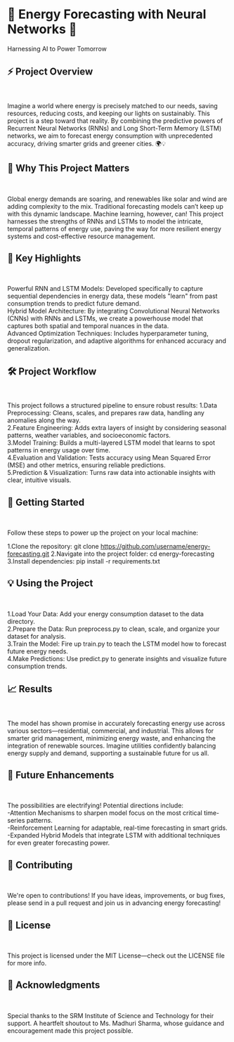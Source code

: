 <h1>🔋 Energy Forecasting with Neural Networks 🔋</h1> Harnessing AI to Power Tomorrow

<h2>⚡️ Project Overview </h2><br>

Imagine a world where energy is precisely matched to our needs, saving resources, reducing costs, and keeping our lights on sustainably. This project is a step toward that reality. By combining the predictive powers of Recurrent Neural Networks (RNNs) and Long Short-Term Memory (LSTM) networks, we aim to forecast energy consumption with unprecedented accuracy, driving smarter grids and greener cities. 🌍💡



<h2>🎯 Why This Project Matters</h2><br>

Global energy demands are soaring, and renewables like solar and wind are adding complexity to the mix. Traditional forecasting models can’t keep up with this dynamic landscape. Machine learning, however, can! This project harnesses the strengths of RNNs and LSTMs to model the intricate, temporal patterns of energy use, paving the way for more resilient energy systems and cost-effective resource management.


<h2>🌟 Key Highlights </h2><br>

Powerful RNN and LSTM Models: Developed specifically to capture sequential dependencies in energy data, these models "learn" from past consumption trends to predict future demand.<br>
Hybrid Model Architecture: By integrating Convolutional Neural Networks (CNNs) with RNNs and LSTMs, we create a powerhouse model that captures both spatial and temporal nuances in the data.<br>
Advanced Optimization Techniques: Includes hyperparameter tuning, dropout regularization, and adaptive algorithms for enhanced accuracy and generalization.

<h2>🛠 Project Workflow</h2><br>

This project follows a structured pipeline to ensure robust results:
1.Data Preprocessing: Cleans, scales, and prepares raw data, handling any anomalies along the way.<br>
2.Feature Engineering: Adds extra layers of insight by considering seasonal patterns, weather variables, and socioeconomic factors.<br>
3.Model Training: Builds a multi-layered LSTM model that learns to spot patterns in energy usage over time.<br>
4.Evaluation and Validation: Tests accuracy using Mean Squared Error (MSE) and other metrics, ensuring reliable predictions.<br>
5.Prediction & Visualization: Turns raw data into actionable insights with clear, intuitive visuals.<br>

<h2>🚀 Getting Started</h2><br>

Follow these steps to power up the project on your local machine:

1.Clone the repository:
    git clone https://github.com/username/energy-forecasting.git
2.Navigate into the project folder:
    cd energy-forecasting
3.Install dependencies:
    pip install -r requirements.txt

<h2>💡 Using the Project</h2> <br>

1.Load Your Data: Add your energy consumption dataset to the data directory.<br>
2.Prepare the Data: Run preprocess.py to clean, scale, and organize your dataset for analysis.<br>
3.Train the Model: Fire up train.py to teach the LSTM model how to forecast future energy needs.<br>
4.Make Predictions: Use predict.py to generate insights and visualize future consumption trends.<br>

<h2>📈 Results</h2><br>

The model has shown promise in accurately forecasting energy use across various sectors—residential, commercial, and industrial. This allows for smarter grid management, minimizing energy waste, and enhancing the integration of renewable sources. Imagine utilities confidently balancing energy supply and demand, supporting a sustainable future for us all.

<h2>🚀 Future Enhancements</h2><br>

The possibilities are electrifying! Potential directions include:<br>
-Attention Mechanisms to sharpen model focus on the most critical time-series patterns.<br>
-Reinforcement Learning for adaptable, real-time forecasting in smart grids.<br>
-Expanded Hybrid Models that integrate LSTM with additional techniques for even greater forecasting power.<br>

<h2>🤝 Contributing</h2><br>

We're open to contributions! If you have ideas, improvements, or bug fixes, please send in a pull request and join us in advancing energy forecasting!

<h2>📜 License</h2><br>

This project is licensed under the MIT License—check out the LICENSE file for more info.

<h2>🙏 Acknowledgments</h2><br>

Special thanks to the SRM Institute of Science and Technology for their support. A heartfelt shoutout to Ms. Madhuri Sharma, whose guidance and encouragement made this project possible.
